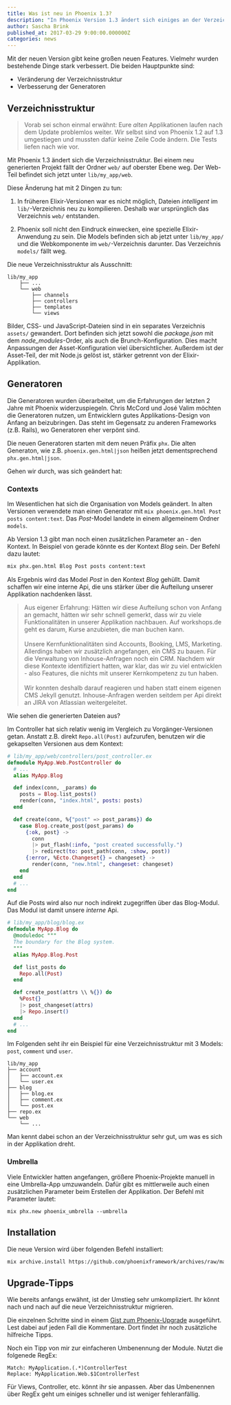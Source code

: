 ```yaml
---
title: Was ist neu in Phoenix 1.3?
description: "In Phoenix Version 1.3 ändert sich einiges an der Verzeichnisstruktur. Mehr dazu im Artikel!"
author: Sascha Brink
published_at: 2017-03-29 9:00:00.000000Z
categories: news
---
```


Mit der neuen Version gibt keine großen neuen Features. Vielmehr wurden bestehende
Dinge stark verbessert. Die beiden Hauptpunkte sind:

* Veränderung der Verzeichnisstruktur
* Verbesserung der Generatoren

## Verzeichnisstruktur

> Vorab sei schon einmal erwähnt: Eure *alten* Applikationen laufen nach dem Update problemlos weiter.
> Wir selbst sind von Phoenix 1.2 auf 1.3 umgestiegen und mussten dafür keine Zeile Code ändern.
> Die Tests liefen nach wie vor.

Mit Phoenix 1.3 ändert sich die Verzeichnisstruktur. Bei einem neu generierten Projekt fällt der Ordner `web/` auf oberster Ebene weg. Der Web-Teil befindet sich jetzt unter `lib/my_app/web`.

Diese Änderung hat mit 2 Dingen zu tun:

1. In früheren Elixir-Versionen war es nicht möglich, Dateien *intelligent* im `lib/`-Verzeichnis neu zu kompilieren. Deshalb war ursprünglich das Verzeichnis `web/` entstanden.

2. Phoenix soll nicht den Eindruck einwecken, eine spezielle Elixir-Anwendung zu sein. Die Models befinden sich ab jetzt unter `lib/my_app/` und die Webkomponente im `web/`-Verzeichnis darunter. Das Verzeichnis `models/` fällt weg.

Die neue Verzeichnisstruktur als Ausschnitt:

```
lib/my_app
    ├── ...
    └── web
        ├── channels
        ├── controllers
        ├── templates
        └── views
```

Bilder, CSS- und JavaScript-Dateien sind in ein separates Verzeichnis `assets/` gewandert. Dort befinden sich jetzt sowohl die *package.json* mit dem *node_modules*-Order, als auch die Brunch-Konfiguration. Dies macht Anpassungen der Asset-Konfiguration viel übersichtlicher. Außerdem ist der Asset-Teil, der mit Node.js gelöst ist, stärker getrennt von der Elixir-Applikation.

## Generatoren

Die Generatoren wurden überarbeitet, um die Erfahrungen der letzten 2 Jahre mit Phoenix widerzuspiegeln.
Chris McCord und José Valim möchten die Generatoren nutzen, um Entwicklern gutes Applikations-Design von
Anfang an beizubringen. Das steht im Gegensatz zu anderen Frameworks (z.B. Rails), wo Generatoren eher verpönt sind.

Die neuen Generatoren starten mit dem neuen Präfix `phx`. Die alten Generaton, wie z.B. `phoenix.gen.html|json` heißen jetzt dementsprechend `phx.gen.html|json`.

Gehen wir durch, was sich geändert hat:

### Contexts

Im Wesentlichen hat sich die Organisation von Models geändert. In alten Versionen verwendete man einen Generator mit `mix phoenix.gen.html Post posts content:text`. Das *Post*-Model landete in einem allgemeinem Ordner `models`.

Ab Version 1.3 gibt man noch einen zusätzlichen Parameter an - den Kontext. In Beispiel von gerade könnte es der Kontext *Blog* sein. Der Befehl dazu lautet:

```bash
mix phx.gen.html Blog Post posts content:text
```

Als Ergebnis wird das Model *Post* in den Kontext *Blog* gehüllt. Damit schaffen wir eine interne
Api, die uns stärker über die Aufteilung unserer Applikation nachdenken lässt.

> Aus eigener Erfahrung: Hätten wir diese Aufteilung schon von Anfang an gemacht, hätten wir sehr
> schnell gemerkt, dass wir zu viele Funktionalitäten in unserer Applikation nachbauen.
> Auf workshops.de geht es darum, Kurse anzubieten, die man buchen kann. <br><br>
> Unsere Kernfunktionalitäten
> sind Accounts, Booking, LMS, Marketing. Allerdings haben wir zusätzlich angefangen, ein CMS zu bauen.
> Für die Verwaltung von Inhouse-Anfragen noch ein CRM. Nachdem wir diese Kontexte identifiziert hatten,
> war klar, das wir zu viel entwicklen - also Features, die nichts mit unserer Kernkompetenz zu tun haben.<br><br>
> Wir konnten deshalb darauf reagieren und haben statt einem eigenen CMS Jekyll genutzt.
> Inhouse-Anfragen werden seitdem per Api direkt an JIRA von Atlassian weitergeleitet.

Wie sehen die generierten Dateien aus?

Im Controller hat sich relativ wenig im Vergleich zu Vorgänger-Versionen getan. Anstatt z.B.
direkt `Repo.all(Post)` aufzurufen, benutzen wir die gekapselten Versionen aus dem Kontext:

```elixir
# lib/my_app/web/controllers/post_controller.ex
defmodule MyApp.Web.PostController do
  # ...
  alias MyApp.Blog

  def index(conn, _params) do
    posts = Blog.list_posts()
    render(conn, "index.html", posts: posts)
  end

  def create(conn, %{"post" => post_params}) do
    case Blog.create_post(post_params) do
      {:ok, post} ->
        conn
        |> put_flash(:info, "post created successfully.")
        |> redirect(to: post_path(conn, :show, post))
      {:error, %Ecto.Changeset{} = changeset} ->
        render(conn, "new.html", changeset: changeset)
    end
  end
  # ...
end
```

Auf die Posts wird also nur noch indirekt zugegriffen über das Blog-Modul.
Das Modul ist damit unsere *interne* Api.

```elixir
# lib/my_app/blog/blog.ex
defmodule MyApp.Blog do
  @moduledoc """
  The boundary for the Blog system.
  """
  alias MyApp.Blog.Post

  def list_posts do
    Repo.all(Post)
  end

  def create_post(attrs \\ %{}) do
    %Post{}
    |> post_changeset(attrs)
    |> Repo.insert()
  end
  # ...
end
```

Im Folgenden seht ihr ein Beispiel für eine Verzeichnisstruktur mit 3 Models: `post`, `comment` und `user`.

```
lib/my_app
├── account
│   ├── account.ex
│   └── user.ex
├── blog
│   ├── blog.ex
│   ├── comment.ex
│   └── post.ex
├── repo.ex
└── web
    └── ...
```

Man kennt dabei schon an der Verzeichnisstruktur sehr gut, um was es sich in der Applikation dreht.

### Umbrella

Viele Entwickler hatten angefangen, größere Phoenix-Projekte manuell in eine Umbrella-App umzuwandeln.
Dafür gibt es mittlerweile auch einen zusätzlichen Parameter beim Erstellen der Applikation. Der Befehl mit Parameter lautet:

```
mix phx.new phoenix_umbrella --umbrella
```

## Installation

Die neue Version wird über folgenden Befehl installiert:

```bash
mix archive.install https://github.com/phoenixframework/archives/raw/master/phx_new.ez
```

## Upgrade-Tipps

Wie bereits anfangs erwähnt, ist der Umstieg sehr umkompliziert. Ihr könnt nach und nach auf
die neue Verzeichnisstruktur migrieren.

Die einzelnen Schritte sind in einem [Gist zum Phoenix-Upgrade](https://gist.github.com/chrismccord/71ab10d433c98b714b75c886eff17357) ausgeführt. Lest dabei auf jeden Fall die Kommentare. Dort findet ihr noch zusätzliche hilfreiche Tipps.

Noch ein Tipp von mir zur einfacheren Umbenennung der Module. Nutzt die folgenede RegEx:

```
Match: MyApplication.(.*)ControllerTest
Replace: MyApplication.Web.$1ControllerTest
```

Für Views, Controller, etc. könnt ihr sie anpassen. Aber das Umbenennen über RegEx geht um einiges
schneller und ist weniger fehleranfällig.
